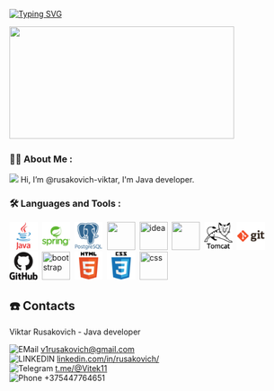 [![Typing SVG](https://readme-typing-svg.demolab.com?font=Fira+Code&size=28&duration=1200&pause=300&color=1293D2&center=true&multiline=true&width=435&height=120&lines=Hello+world%2C+I'm+Viktor;%3E%3E%3E++my+LinkedIn++%3C%3C%3C;I'm+Java+developer)](https://www.linkedin.com/in/rusakovich/)

<div align="left">
  <img src="https://media.giphy.com/media/dWesBcTLavkZuG35MI/giphy.gif" width="400" height="200"/>
</div>

### :man_technologist: About Me :
<img src="https://media.giphy.com/media/WUlplcMpOCEmTGBtBW/giphy.gif" width="30">  Hi, I’m @rusakovich-viktar, I'm Java developer.
 
### :hammer_and_wrench: Languages and Tools :
<div>
  <img src="https://github.com/devicons/devicon/blob/master/icons/java/java-original-wordmark.svg" title="Java" alt="Java" width="50" height="50"/>&nbsp;
       <img src="https://github.com/devicons/devicon/blob/master/icons/spring/spring-original-wordmark.svg" title="spring" **alt="spring" width="50" height="50"/>&nbsp;
     <img src="https://github.com/devicons/devicon/blob/master/icons/postgresql/postgresql-plain-wordmark.svg" title="postgresql" **alt="postgresql" width="50" height="50"/>&nbsp;
       <img src="https://github.com/gilbarbara/logos/blob/main/logos/hibernate.svg" **alt="css" width="50" height="50"/>&nbsp;  
     <img src="https://github.com/gilbarbara/logos/blob/main/logos/intellij-idea.svg" title="idea" **alt="idea" width="50" height="50"/>&nbsp;
     <img src="https://github.com/gilbarbara/logos/blob/main/logos/maven.svg" **alt="css" width="50" height="50"/>&nbsp;  
       <img src="https://github.com/devicons/devicon/blob/master/icons/tomcat/tomcat-line-wordmark.svg" title="tomcat" **alt="tomcat" width="50" height="50"/>&nbsp;
  <img src="https://github.com/devicons/devicon/blob/master/icons/git/git-original-wordmark.svg" title="Git" **alt="Git" width="50" height="50"/>&nbsp;
     <img src="https://github.com/devicons/devicon/blob/master/icons/github/github-original-wordmark.svg" title="github" **alt="github" width="50" height="50"/>&nbsp;
   <img src="https://cdn.jsdelivr.net/gh/devicons/devicon/icons/bootstrap/bootstrap-original-wordmark.svg" title="bootstrap" **alt="bootstrap" width="50" height="50"/>&nbsp;
     <img src="https://github.com/devicons/devicon/blob/master/icons/html5/html5-original-wordmark.svg" title="html5" **alt="html5" width="50" height="50"/>&nbsp;
   <img src="https://github.com/devicons/devicon/blob/master/icons/css3/css3-original-wordmark.svg" title="css" **alt="css" width="50" height="50"/>&nbsp;  
   <img src="https://github.com/gilbarbara/logos/blob/main/logos/thymeleaf-icon.svg" title="css" **alt="css" width="50" height="50"/>&nbsp;  



<!---
rusakovich-viktar/rusakovich-viktar is a ✨ special ✨ repository because its `README.md` (this file) appears on your GitHub profile.
You can click the Preview link to take a look at your changes.
 <img src="https://github.com/devicons/devicon/blob/master/icons/react/react-original-wordmark.svg" title="React" alt="React" width="40" height="40"/>&nbsp;
 <img src="https://github.com/devicons/devicon/blob/master/icons/materialui/materialui-original.svg" title="Material UI" alt="Material UI" width="40" height="40"/>&nbsp;
  <img src="https://github.com/devicons/devicon/blob/master/icons/flutter/flutter-original.svg" title="Flutter" alt="Flutter" width="40" height="40"/>&nbsp;
  <img src="https://github.com/devicons/devicon/blob/master/icons/redux/redux-original.svg" title="Redux" alt="Redux " width="40" height="40"/>&nbsp;
  <img src="https://github.com/devicons/devicon/blob/master/icons/css3/css3-plain-wordmark.svg"  title="CSS3" alt="CSS" width="40" height="40"/>&nbsp;
  <img src="https://github.com/devicons/devicon/blob/master/icons/html5/html5-original.svg" title="HTML5" alt="HTML" width="40" height="40"/>&nbsp;
  <img src="https://github.com/devicons/devicon/blob/master/icons/javascript/javascript-original.svg" title="JavaScript" alt="JavaScript" width="40" height="40"/>&nbsp;
  <img src="https://github.com/devicons/devicon/blob/master/icons/firebase/firebase-plain-wordmark.svg" title="Firebase" alt="Firebase" width="40" height="40"/>&nbsp;
  <img src="https://github.com/devicons/devicon/blob/master/icons/gatsby/gatsby-original.svg" title="Gatsby"  alt="Gatsby" width="40" height="40"/>&nbsp;
  <img src="https://github.com/devicons/devicon/blob/master/icons/mysql/mysql-original-wordmark.svg" title="MySQL"  alt="MySQL" width="40" height="40"/>&nbsp;
  <img src="https://github.com/devicons/devicon/blob/master/icons/nodejs/nodejs-original-wordmark.svg" title="NodeJS" alt="NodeJS" width="40" height="40"/>&nbsp;
  <img src="https://github.com/devicons/devicon/blob/master/icons/amazonwebservices/amazonwebservices-plain-wordmark.svg" title="AWS" alt="AWS" width="40" height="40"/>&nbsp;
--->

## :telephone: Contacts

Viktar Rusakovich - Java developer 

![EMail](https://github.com/rusakovich-viktar/SpringOwlStore/raw/main/src/main/resources/static/icon/icons8-gmail-48.png)  v1rusakovich@gmail.com<br>
![LINKEDIN](https://github.com/rusakovich-viktar/SpringOwlStore/raw/main/src/main/resources/static/icon/icons8-линкедин-48.png)  [linkedin.com/in/rusakovich/](https://www.linkedin.com/in/rusakovich/)<br>
![Telegram](https://github.com/rusakovich-viktar/SpringOwlStore/raw/main/src/main/resources/static/icon/icons8-телеграмма-app-48.png)  [t.me/@Vitek11](https://t.me/Vitek11)<br>
![Phone](https://github.com/rusakovich-viktar/SpringOwlStore/raw/main/src/main/resources/static/icon/icons8-телефон-48.png)  +375447764651
